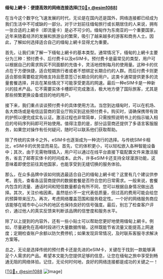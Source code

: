 **缅甸上網卡：便捷高效的网络连接选择[[TG💪+ @esim1088](https://t.me/s/esim1088)]**

在当今这个数字化飞速发展的时代，无论是在国内还是国外，网络连接都已经成为我们生活中不可或缺的一部分。对于计划前往缅甸旅行或长期居住的人来说，拥有一张合适的上網卡（即流量卡）是必不可少的。缅甸作为东南亚的一个重要国家，近年来随着经济的发展和旅游业的繁荣，吸引了越来越多的游客和商务人士。因此，了解如何选择适合自己的缅甸上網卡显得尤为重要。

首先，让我们来了解一下缅甸上網卡的基本类型。通常情况下，缅甸的上網卡主要分为三种：预付费卡、后付费卡以及eSIM卡。预付费卡是最常见的类型，用户可以根据自己的需求购买不同面额的充值卡，灵活地控制每月的使用量。这种卡的优点在于方便快捷，适合短期旅行者或者不想绑定长期合约的人群。而后付费卡则更适合那些需要稳定网络支持且愿意签订长期合同的用户。这类卡通常提供更多的流量套餐选择，并且在某些情况下可能享受更高的网速。最后一种eSIM卡是一种新兴的技术产品，它不需要实体卡槽即可完成激活，极大地方便了国际旅客，尤其是那些频繁更换设备或目的地的用户。

接下来，我们重点谈谈预付费卡的具体使用方法。当您到达缅甸时，可以在机场、各大商场或是电信运营商的营业厅购买到这些预付费卡。购买时，请确保携带有效的护照以便完成实名认证。激活过程也非常简单，只需按照说明书上的指示输入相应的号码序列码即可开始使用。值得注意的是，部分运营商还提供了多语言客服服务，如果您对操作有任何疑问，随时可以联系他们获取帮助。

除了传统的实体卡之外，eSIM卡也逐渐成为一种流行的选择。与传统SIM卡相比，eSIM卡的优势显而易见。首先，它的体积更小，可以轻松嵌入各种智能设备中；其次，由于无需物理插入，用户可以通过在线平台直接下载配置文件来激活服务，省去了邮寄实体卡的时间成本。此外，许多eSIM卡还支持全球漫游功能，这意味着即使您前往其他国家，也能享受到无缝切换的服务体验。

那么，在众多品牌中该如何挑选最适合自己的缅甸上網卡呢？这里有几个建议供参考。首先，查看各运营商提供的数据套餐是否符合您的日常需求。一般来说，套餐内包含的流量、通话时间和短信数量都会有所不同，您可以根据自身情况做出选择。其次，关注价格因素。虽然低价不一定代表低质量，但过高的费用可能会给您的预算带来压力。再次，考虑网络覆盖范围和服务稳定性。一个好的网络服务商应该能够在城市中心以外的地区也保持良好的信号强度。最后，别忘了检查客户评价，通过他人的真实反馈来判断该品牌的信誉度和服务水平。

除了以上提到的内容外，还有一些小贴士可以帮助您更好地使用缅甸上網卡。例如，尽量避免在高峰时段进行大量数据传输，这样既能节省流量又能提高上网速度；定期检查账户余额以防欠费停机；如果发现异常情况，及时联系客服寻求解决方案等。

总之，无论是选择传统的预付费卡还是先进的eSIM卡，关键在于找到一款能够满足个人需求的产品。希望本文能为您提供足够的信息，让您在缅甸之旅中享受到畅通无阻的网络体验。记住，无论何时何地，良好的网络连接都是成功的关键之一！

[[TG💪+ @esim1088](https://t.me/s/esim1088) ![Image](https://i.postimg.cc/4NQfJmqS/Snipaste-2025-05-13-00-14-12.png)]